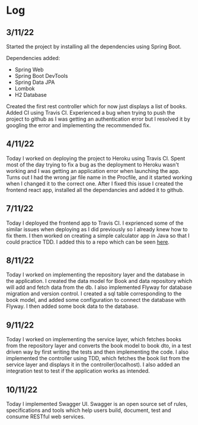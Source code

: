 # Log
## 3/11/22
Started the project by installing all the dependencies using Spring Boot.

Dependencies added:
- Spring Web
- Spring Boot DevTools
- Spring Data JPA
- Lombok
- H2 Database

Created the first rest controller which for now just displays a list of books.
Added CI using Travis CI.
Experienced a bug when trying to push the project to github as I was getting an authentication error
but I resolved it by googling the error and implementing the recommended fix. 

## 4/11/22
Today I worked on deploying the project to Heroku using Travis CI. Spent most of the day 
trying to fix a bug as the deployment to Heroku wasn't working and I was getting an application error 
when launching the app. Turns out I had the wrong jar file name in the Procfile, and it started working 
when I changed it to the correct one. After I fixed this issue I created the frontend react app, installed
all the dependancies and added it to github. 

## 7/11/22
Today I deployed the frontend app to Travis CI. I exprienced some of the similar issues when deploying as 
I did previously so I already knew how to fix them. I then worked on creating a simple calculator app in Java 
so that I could practice TDD. I added this to a repo which can be seen [here](https://github.com/paulinakoz/TDD-in-Java).

## 8/11/22
Today I worked on implementing the repository layer and the database in the application. I created the data model for Book and data 
repository which will add and fetch data from the db. I also implemented Flyway for database migration and version control. I created
a sql table corresponding to the book model, and added some configuration to connect the database with Flyway. I then 
added some book data to the database. 

## 9/11/22
Today I worked on implementing the service layer, which fetches books from the repository layer and converts the book model to book dto, 
in a test driven way by first writing the tests and then implementing the code. I also implemented the controller using TDD, which fetches the
book list from the service layer and displays it in the controller(localhost). I also added an integration test to test if the application works 
as intended. 

## 10/11/22
Today I implemented Swagger UI. Swagger is an open source set of rules, specifications and tools which help users build, document, test and consume 
RESTful web services.
